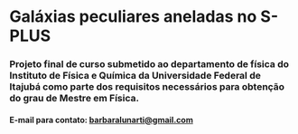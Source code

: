# Galáxias peculiares aneladas no S-PLUS

### Projeto final de curso submetido ao departamento de física do Instituto de Física e Química da Universidade Federal de Itajubá como parte dos requisitos necessários para obtenção do grau de Mestre em Física.

#### E-mail para contato: barbaralunarti@gmail.com
